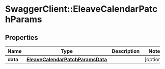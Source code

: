 # SwaggerClient::EleaveCalendarPatchParams

## Properties
Name | Type | Description | Notes
------------ | ------------- | ------------- | -------------
**data** | [**EleaveCalendarPatchParamsData**](EleaveCalendarPatchParamsData.md) |  | [optional] 


